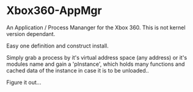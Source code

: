# Xbox360-AppMgr

An Application / Process Mananger for the Xbox 360.
This is not kernel version dependant.

Easy one definition and construct install.

Simply grab a process by it's virtual address space (any address) or it's modules name and gain a 'pInstance', which holds many functions and cached data of the instance in case it is to be unloaded..

Figure it out...
